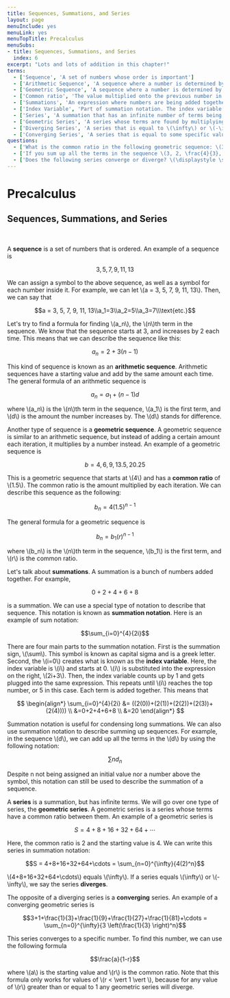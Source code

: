 ```yaml
---
title: Sequences, Summations, and Series
layout: page
menuInclude: yes
menuLink: yes
menuTopTitle: Precalculus
menuSubs:
- title: Sequences, Summations, and Series
  index: 6
excerpt: "Lots and lots of addition in this chapter!"
terms:
  - ['Sequence', 'A set of numbers whose order is important']
  - ['Arithmetic Sequence', 'A sequence where a number is determined by adding some value to the previous number in the sequence']
  - ['Geometric Sequence', 'A sequence where a number is determined by multiplying some value to the previous number in the sequence']
  - ['Common ratio', 'The value multiplied onto the previous number in a geometric sequence']
  - ['Summations', 'An expression where numbers are being added together']
  - ['Index Variable', 'Part of summation notation. The index variable starts at some value, gets substituted into an expression, increases by 1, and repeats until it hits a certain value.']
  - ['Series', 'A summation that has an infinite number of terms being added']
  - ['Geometric Series', 'A series whose terms are found by multiplying the previous term in the series by some common ratio']
  - ['Diverging Series', 'A series that is equal to \(\infty\) or \(-\infty\)']
  - ['Converging Series', 'A series that is equal to some specific value that isn''t \(\infty\) or \(-\infty\)']
questions:
  - ['What is the common ratio in the following geometric sequence: \(3, 2, \frac{4}{3}, \frac{8}{9}, ...\)?', '\(r=\frac{2}{3}\), because each term is being multiplied by \(\frac{2}{3}\) to get to the next term.']
  - ['If you sum up all the terms in the sequence \(3, 2, \frac{4}{3}, \frac{8}{9}, ...\), what is the answer?', 'Because our starting term is \(a=3\) and the common ratio is \(\frac{2}{3}\), it converges to \(\frac{3}{1-2/3}=9\)']
  - ['Does the following series converge or diverge? \(\displaystyle \sum_{n=0}^{\infty}38\left(\frac{8}{9}\right)^n\)', 'It converges, because the common ratio is between -1 and 1.']
---
```



<h1>Precalculus</h1>

<h2>Sequences, Summations, and Series</h2><br>

A <b>sequence</b> is a set of numbers that is ordered. An example of a sequence is

$$3, 5, 7, 9, 11, 13$$

We can assign a symbol to the above sequence, as well as a symbol for each number inside it. For example, we can let \\(a = 3, 5, 7, 9, 11, 13\\). Then, we can say that

$$a = 3, 5, 7, 9, 11, 13\\a_1=3\\a_2=5\\a_3=7\\\text{etc.}$$

Let's try to find a formula for finding \\(a_n\\), the \\(n\\)th term in the sequence. We know that the sequence starts at 3, and increases by 2 each time. This means that we can describe the sequence like this:

$$a_n = 2 + 3(n-1)$$

This kind of sequence is known as an <b>arithmetic sequence</b>. Arithmetic sequences have a starting value and add by the same amount each time. The general formula of an arithmetic sequence is

$$a_n = a_1+(n-1)d$$

where \\(a_n\\) is the \\(n\\)th term in the sequence, \\(a_1\\) is the first term, and \\(d\\) is the amount the number increases by. The \\(d\\) stands for difference.

Another type of sequence is a <b>geometric sequence</b>. A geometric sequence is similar to an arithmetic sequence, but instead of adding a certain amount each iteration, it multiplies by a number instead. An example of a geometric sequence is

$$b = 4, 6, 9, 13.5, 20.25$$

This is a geometric sequence that starts at \\(4\\) and has a <b>common ratio</b> of \\(1.5\\). The common ratio is the amount multiplied by each iteration. We can describe this sequence as the following:

$$b_n = 4(1.5)^{n-1}$$

The general formula for a geometric sequence is

$$b_n = b_1(r)^{n-1}$$

where \\(b_n\\) is the \\(n\\)th term in the sequence, \\(b_1\\) is the first term, and \\(r\\) is the common ratio.

Let's talk about <b>summations</b>. A summation is a bunch of numbers added together. For example,

$$0+2+4+6+8$$

is a summation. We can use a special type of notation to describe that sequence. This notation is known as <b>summation notation</b>. Here is an example of sum notation:

$$\sum_{i=0}^{4}{2i}$$

There are four main parts to the summation notation. First is the summation sign, \\(\sum\\). This symbol is known as capital sigma and is a greek letter. Second, the \\(i=0\\) creates what is known as the <b>index variable</b>. Here, the index variable is \\(i\\) and starts at 0. \\(i\\) is substituted into the expression on the right, \\(2i+3\\). Then, the index variable counts up by 1 and gets plugged into the same expression. This repeats until \\(i\\) reaches the top number, or 5 in this case. Each term is added together. This means that

$$
\begin{align*}
\sum_{i=0}^{4}{2i} &= ((2(0))+(2(1))+(2(2))+(2(3))+(2(4)))) \\
&=0+2+4+6+8 \\
&=20
\end{align*}
$$

Summation notation is useful for condensing long summations. We can also use summation notation to describe summing up sequences. For example, in the sequence \\(d\\), we can add up all the terms in the \\(d\\) by using the following notation:

$$\sum{n}{}{d_n}$$

Despite n not being assigned an initial value nor a number above the symbol, this notation can still be used to describe the summation of a sequence.

A <b>series</b> is a summation, but has infinite terms. We will go over one type of series, the <b>geometric series</b>. A geometric series is a series whose terms have a common ratio between them. An example of a geometric series is

$$S = 4+8+16+32+64+\cdots$$

Here, the common ratio is 2 and the starting value is 4. We can write this series in summation notation:

$$S = 4+8+16+32+64+\cdots = \sum_{n=0}^{\infty}{4(2)^n}$$

\\(4+8+16+32+64+\cdots\\) equals \\(\infty\\). If a series equals \\(\infty\\) or \\(-\infty\\), we say the series <b>diverges</b>.

The opposite of a diverging series is a <b>converging</b> series. An example of a converging geometric series is

$$3+1+\frac{1}{3}+\frac{1}{9}+\frac{1}{27}+\frac{1}{81}+\cdots = \sum_{n=0}^{\infty}{3 \left(\frac{1}{3} \right)^n}$$

This series converges to a specific number. To find this number, we can use the following formula

$$\frac{a}{1-r}$$

where \\(a\\) is the starting value and \\(r\\) is the common ratio. Note that this formula only works for values of \\(r < \vert 1 \vert \\), because for any value of \\(r\\) greater than or equal to 1 any geometric series will diverge.
